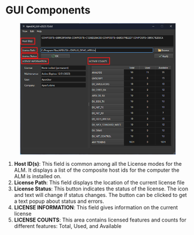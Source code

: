 # GUI Components



<figure><img src="../.gitbook/assets/ALMwindow2025.15 - GUI Components (1).png" alt=""><figcaption></figcaption></figure>

1. **Host ID(s)**: This field is common among all the License modes for the ALM. It displays a list of the composite host ids for the computer the ALM is installed on.
2. **License Path**: This field displays the location of the current license file
3. **License Status**: This button indicates the status of the license. The icon and text will change if status changes. The button can be clicked to get a text popup about status and errors.
4. **LICENSE INFORMATION**: This field gives information on the current license
5. **LICENSE COUNTS**: This area contains licensed features and counts for different features: Total, Used, and Available
